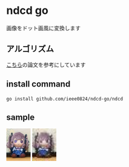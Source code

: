 # ndcd go
画像をドット画風に変換します

## アルゴリズム
[こちら](https://www.jstage.jst.go.jp/article/itej/74/3/74_597/_pdf)の論文を参考にしています


## install command

```
go install github.com/ieee0824/ndcd-go/ndcd
```

## sample
<img width="64px" src=".github/before.jpg">
<img width="64px" src=".github/after.jpg">